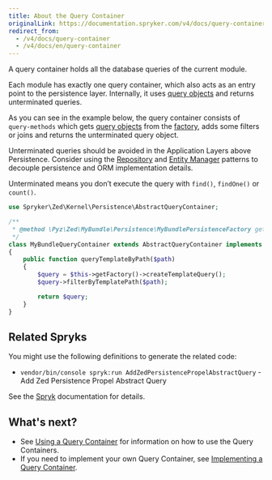 ```yaml
---
title: About the Query Container
originalLink: https://documentation.spryker.com/v4/docs/query-container
redirect_from:
  - /v4/docs/query-container
  - /v4/docs/en/query-container
---
```


A query container holds all the database queries of the current module.

Each module has exactly one query container, which also acts as an entry point to the persistence layer. Internally, it uses [query objects](/docs/scos/dev/developer-guides/202001.0/development-guide/back-end/zed/persistence-layer/query-objects) and returns unterminated queries.

As you can see in the example below, the query container consists of `query-methods` which gets [query objects](/docs/scos/dev/developer-guides/202001.0/development-guide/back-end/zed/persistence-layer/query-objects) from the [factory](/docs/scos/dev/developer-guides/202001.0/development-guide/back-end/data-manipulation/data-enrichment/factory/factory), adds some filters or joins and returns the unterminated query object.

Unterminated queries should be avoided in the Application Layers above Persistence. Consider using the [Repository](/docs/scos/dev/developer-guides/202001.0/development-guide/back-end/zed/persistence-layer/repository) and [Entity Manager](/docs/scos/dev/developer-guides/202001.0/development-guide/back-end/zed/persistence-layer/entity-manager) patterns to decouple persistence and ORM implementation details.

Unterminated means you don’t execute the query with `find()`, `findOne()` or `count()`.

```php
use Spryker\Zed\Kernel\Persistence\AbstractQueryContainer;

/**
 * @method \Pyz\Zed\MyBundle\Persistence\MyBundlePersistenceFactory getFactory()
 */
class MyBundleQueryContainer extends AbstractQueryContainer implements MyBundleQueryContainerInterface
{
    public function queryTemplateByPath($path)
    {
        $query = $this->getFactory()->createTemplateQuery();
        $query->filterByTemplatePath($path);

        return $query;
    }
}
```

## Related Spryks

You might use the following definitions to generate the related code:

* `vendor/bin/console spryk:run AddZedPersistencePropelAbstractQuery` - Add Zed Persistence Propel Abstract Query

See the [Spryk](https://documentation.spryker.com/v4/docs/spryk-201903) documentation for details.

## What's next?

* See [Using a Query Container](/docs/scos/dev/developer-guides/202001.0/development-guide/back-end/zed/persistence-layer/query-container/using-a-query-c) for information on how to use the Query Containers.
* If you need to implement your own Query Container, see [Implementing a Query Container](/docs/scos/dev/developer-guides/202001.0/development-guide/back-end/zed/persistence-layer/query-container/implementing-a-).
